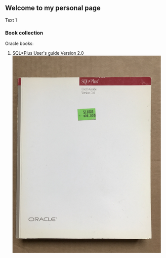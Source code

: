 ## Welcome to my personal page

Text 1

### Book collection

Oracle books:

1. SQL*Plus User's guide Version 2.0
![SQL*Plus User's guide Version 2.0](/assets/images/IMG_0036_r.JPG)
